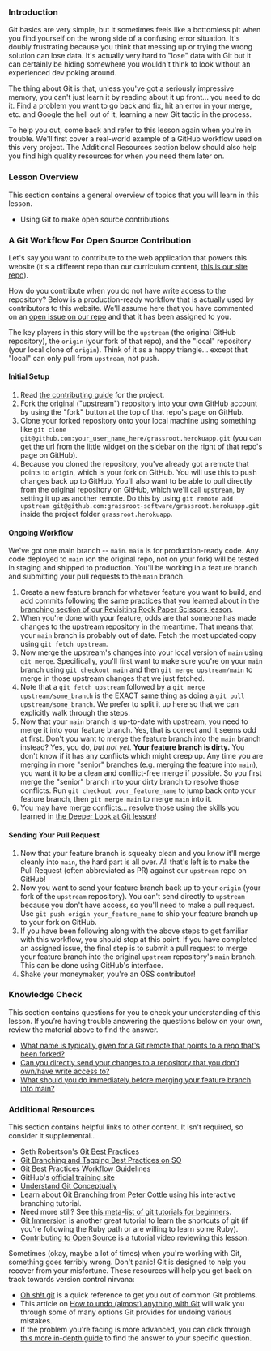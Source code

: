 ### Introduction

Git basics are very simple, but it sometimes feels like a bottomless pit when you find yourself on the wrong side of a confusing error situation.  It's doubly frustrating because you think that messing up or trying the wrong solution can lose data. It's actually very hard to "lose" data with Git but it can certainly be hiding somewhere you wouldn't think to look without an experienced dev poking around.

The thing about Git is that, unless you've got a seriously impressive memory, you can't just learn it by reading about it up front... you need to do it.  Find a problem you want to go back and fix, hit an error in your merge, etc. and Google the hell out of it, learning a new Git tactic in the process.  

To help you out, come back and refer to this lesson again when you're in trouble. We'll first cover a real-world example of a GitHub workflow used on this very project.  The Additional Resources section below should also help you find high quality resources for when you need them later on.

### Lesson Overview

This section contains a general overview of topics that you will learn in this lesson.

* Using Git to make open source contributions

### A Git Workflow For Open Source Contribution

Let's say you want to contribute to the web application that powers this website (it's a different repo than our curriculum content, [this is our site repo](https://github.com/grassroot-software/grassroot.herokuapp)).

How do you contribute when you do not have write access to the repository? Below is a production-ready workflow that is actually used by contributors to this website. We'll assume here that you have commented on an [open issue on our repo](https://github.com/grassroot-software/grassroot.herokuapp/issues) and that it has been assigned to you. 

The key players in this story will be the `upstream` (the original GitHub repository), the `origin` (your fork of that repo), and the "local" repository (your local clone of `origin`). Think of it as a happy triangle... except that "local" can only pull from `upstream`, not push.

#### Initial Setup

1. Read [the contributing guide](https://github.com/grassroot-software/grassroot.herokuapp/wiki/Contributing-Guide) for the project.
2. Fork the original ("upstream") repository into your own GitHub account by using the "fork" button at the top of that repo's page on GitHub.
3. Clone your forked repository onto your local machine using something like `git clone git@github.com:your_user_name_here/grassroot.herokuapp.git` (you can get the url from the little widget on the sidebar on the right of that repo's page on GitHub).
4. Because you cloned the repository, you've already got a remote that points to `origin`, which is your fork on GitHub.  You will use this to push changes back up to GitHub.  You'll also want to be able to pull directly from the original repository on GitHub, which we'll call `upstream`, by setting it up as another remote.  Do this by using `git remote add upstream git@github.com:grassroot-software/grassroot.herokuapp.git` inside the project folder `grassroot.herokuapp`.

#### Ongoing Workflow

We've got one main branch -- `main`.  `main` is for production-ready code.  Any code deployed to `main` (on the original repo, not on your fork) will be tested in staging and shipped to production.  You'll be working in a feature branch and submitting your pull requests to the `main` branch.

1. Create a new feature branch for whatever feature you want to build, and add commits following the same practices that you learned about in the [branching section of our Revisiting Rock Paper Scissors lesson](https://learn.grassroot.academy/lessons/foundations-revisiting-rock-paper-scissors#using-branches).
2. When you're done with your feature, odds are that someone has made changes to the upstream repository in the meantime.  That means that your `main` branch is probably out of date.  Fetch the most updated copy using `git fetch upstream`.
3. Now merge the upstream's changes into your local version of `main` using `git merge`.  Specifically, you'll first want to make sure you're on your `main` branch using `git checkout main` and then `git merge upstream/main` to merge in those upstream changes that we just fetched.  
4. Note that a `git fetch upstream` followed by a `git merge upstream/some_branch` is the EXACT same thing as doing a `git pull upstream/some_branch`.  We prefer to split it up here so that we can explicitly walk through the steps.
5. Now that your `main` branch is up-to-date with upstream, you need to merge it into your feature branch.  Yes, that is correct and it seems odd at first.  Don't you want to merge the feature branch into the `main` branch instead?  Yes, you do, *but not yet*.  **Your feature branch is dirty.**  You don't know if it has any conflicts which might creep up.  Any time you are merging in more "senior" branches (e.g. merging the feature into `main`), you want it to be a clean and conflict-free merge if possible.  So you first merge the "senior" branch into your dirty branch to resolve those conflicts.  Run `git checkout your_feature_name` to jump back onto your feature branch, then  `git merge main` to merge `main` into it.
6. You may have merge conflicts... resolve those using the skills you learned in [the Deeper Look at Git lesson](https://learn.grassroot.academy/paths/full-stack-ruby-on-rails/courses/ruby-programming/lessons/a-deeper-look-at-git)!

#### Sending Your Pull Request

1. Now that your feature branch is squeaky clean and you know it'll merge cleanly into `main`, the hard part is all over. All that's left is to make the Pull Request (often abbreviated as PR) against our `upstream` repo on GitHub!
2. Now you want to send your feature branch back up to your `origin` (your fork of the `upstream` repository). <span id="send-changes">You can't send directly to `upstream` because you don't have access, so you'll need to make a pull request.</span>  Use `git push origin your_feature_name` to ship your feature branch up to your fork on GitHub.
3. If you have been following along with the above steps to get familiar with this workflow, you should stop at this point. If you have completed an assigned issue, the final step is to submit a pull request to merge your feature branch into the original `upstream` repository's `main` branch. This can be done using GitHub's interface.
4. Shake your moneymaker, you're an OSS contributor!

### Knowledge Check

This section contains questions for you to check your understanding of this lesson. If you’re having trouble answering the questions below on your own, review the material above to find the answer.

* <a class='knowledge-check-link' href='#initial-setup'>What name is typically given for a Git remote that points to a repo that's been forked? </a>
* <a class='knowledge-check-link' href='#send-changes'>Can you directly send your changes to a repository that you don't own/have write access to?</a>
* <a class='knowledge-check-link' href='#ongoing-workflow'>What should you do immediately before merging your feature branch into main?</a>


### Additional Resources
This section contains helpful links to other content. It isn't required, so consider it supplemental..

* Seth Robertson's [Git Best Practices](http://sethrobertson.github.io/GitBestPractices/)
* [Git Branching and Tagging Best Practices on SO](http://programmers.stackexchange.com/questions/165725/git-branching-and-tagging-best-practices)
* [Git Best Practices Workflow Guidelines](http://www.lullabot.com/blog/article/git-best-practices-workflow-guidelines)
* GitHub's [official training site](https://training.github.com/)
* [Understand Git Conceptually](http://www.sbf5.com/~cduan/technical/git/)
* Learn about [Git Branching from Peter Cottle](http://pcottle.github.io/learnGitBranching/) using his interactive branching tutorial.
* Need more still?  See [this meta-list of git tutorials for beginners](http://sixrevisions.com/resources/git-tutorials-beginners/).
* [Git Immersion](http://gitimmersion.com/lab_01.html) is another great tutorial to learn the shortcuts of git (if you're following the Ruby path or are willing to learn some Ruby).
* [Contributing to Open Source](https://youtu.be/mENDYhfxH-o) is a tutorial video reviewing this lesson.

Sometimes (okay, maybe a lot of times) when you're working with Git, something goes terribly wrong. Don't panic! Git is designed to help you recover from your misfortune. These resources will help you get back on track towards version control nirvana:

* [Oh sh!t git](http://ohshitgit.com/) is a quick reference to get you out of common Git problems.
* This article on [How to undo (almost) anything with Git](https://github.blog/2015-06-08-how-to-undo-almost-anything-with-git/) will walk you through some of many options Git provides for undoing various mistakes.
* If the problem you're facing is more advanced, you can click through [this more in-depth guide](https://sethrobertson.github.io/GitFixUm/fixup.html) to find the answer to your specific question.
